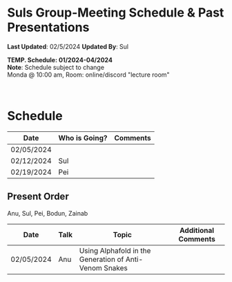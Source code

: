# Suls Group-Meeting Schedule & Past Presentations

**Last Updated**: 02/5/2024
**Updated By**: Sul

**TEMP. Schedule: 01/2024-04/2024**  
**Note**: Schedule subject to change  
Monda @ 10:00 am, Room: online/discord "lecture room"

<br />

# Schedule

| Date       | Who is Going? | Comments    |
|------------|---------------|-------------|
| 02/05/2024 |               |             |
| 02/12/2024 | Sul           |             | 
| 02/19/2024 | Pei           |             |

## Present Order
Anu, Sul, Pei, Bodun, Zainab 

| Date       |   Talk     | Topic                                                                                               | Additional Comments  |
|------------|------------|-----------------------------------------------------------------------------------------------------|----------------------|
| 02/05/2024 | Anu        | Using Alphafold in the Generation of Anti-Venom Snakes                                              |                      |
